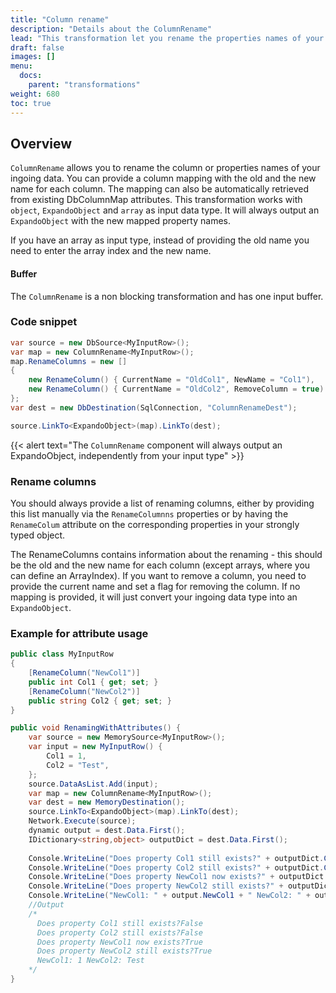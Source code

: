 ```yaml
---
title: "Column rename"
description: "Details about the ColumnRename"
lead: "This transformation let you rename the properties names of your ingoing data. Also, you can remove columns from your flow."
draft: false
images: []
menu:
  docs:
    parent: "transformations"
weight: 680
toc: true
---
```



## Overview

`ColumnRename` allows you to rename the column or properties names of your ingoing data.  You can provide a column mapping with the old and the new name for each column. The mapping can also be automatically retrieved from existing DbColumnMap attributes. This transformation works with `object`, `ExpandoObject` and `array` as input data type. It will always output an `ExpandoObject` with the new mapped property names.    

If you have an array as input type, instead of providing the old name you need to enter the array index and the new name. 

#### Buffer

The `ColumnRename` is a non blocking transformation and has one input buffer. 

### Code snippet 

```C#
var source = new DbSource<MyInputRow>();
var map = new ColumnRename<MyInputRow>();
map.RenameColumns = new []
{
    new RenameColumn() { CurrentName = "OldCol1", NewName = "Col1"),
    new RenameColumn() { CurrentName = "OldCol2", RemoveColumn = true)
};
var dest = new DbDestination(SqlConnection, "ColumnRenameDest");

source.LinkTo<ExpandoObject>(map).LinkTo(dest);
```

{{< alert text="The <code>ColumnRename</code> component will always output an ExpandoObject, independently from your input type" >}}

### Rename columns

You should always provide a list of renaming columns, either by providing this list manually via the `RenameColumnns` properties or by having the `RenameColum` attribute on the corresponding properties in your strongly typed object. 

The RenameColumns contains information about the renaming - this should be the old and the new name for each column (except arrays, where you can define an ArrayIndex). If you want to remove a column, you need to provide the current name and set a flag for removing the column. If no mapping is provided, it will just convert your ingoing data type into an `ExpandoObject`. 

### Example for attribute usage

```C#
public class MyInputRow
{
    [RenameColumn("NewCol1")]
    public int Col1 { get; set; }
    [RenameColumn("NewCol2")]
    public string Col2 { get; set; }
}

public void RenamingWithAttributes() {
    var source = new MemorySource<MyInputRow>();
    var input = new MyInputRow() {
        Col1 = 1,
        Col2 = "Test",
    };
    source.DataAsList.Add(input);
    var map = new ColumnRename<MyInputRow>();
    var dest = new MemoryDestination();
    source.LinkTo<ExpandoObject>(map).LinkTo(dest);
    Network.Execute(source);
    dynamic output = dest.Data.First();
    IDictionary<string,object> outputDict = dest.Data.First();
    
    Console.WriteLine("Does property Col1 still exists?" + outputDict.ContainsKey("Col1"));
    Console.WriteLine("Does property Col2 still exists?" + outputDict.ContainsKey("Col2"));
    Console.WriteLine("Does property NewCol1 now exists?" + outputDict.ContainsKey("NewCol1"));
    Console.WriteLine("Does property NewCol2 still exists?" + outputDict.ContainsKey("NewCol2"));
    Console.WriteLine("NewCol1: " + output.NewCol1 + " NewCol2: " + output.NewCol2);
    //Output
    /*
      Does property Col1 still exists?False
      Does property Col2 still exists?False
      Does property NewCol1 now exists?True
      Does property NewCol2 still exists?True
      NewCol1: 1 NewCol2: Test
    */
}
```


